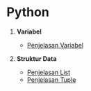 # Python



1.  **Variabel**
    - [Penjelasan Variabel](variabel/variabel.md)

2.  **Struktur Data**
    - [Penjelasan List](list/list.md)
    - [Penjelasan Tuple](tuple/tuple.md)
